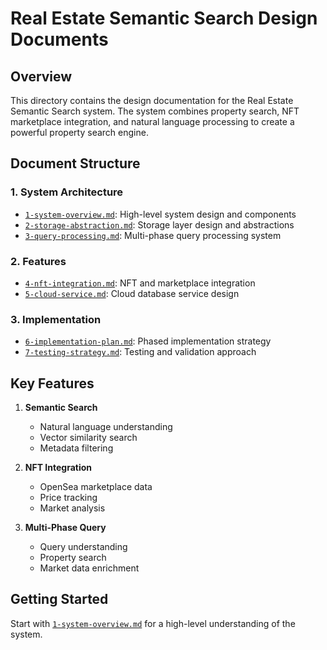 # Real Estate Semantic Search Design Documents

## Overview
This directory contains the design documentation for the Real Estate Semantic Search system. The system combines property search, NFT marketplace integration, and natural language processing to create a powerful property search engine.

## Document Structure

### 1. System Architecture
- [`1-system-overview.md`](./1-system-overview.md): High-level system design and components
- [`2-storage-abstraction.md`](./2-storage-abstraction.md): Storage layer design and abstractions
- [`3-query-processing.md`](./3-query-processing.md): Multi-phase query processing system

### 2. Features
- [`4-nft-integration.md`](./4-nft-integration.md): NFT and marketplace integration
- [`5-cloud-service.md`](./5-cloud-service.md): Cloud database service design

### 3. Implementation
- [`6-implementation-plan.md`](./6-implementation-plan.md): Phased implementation strategy
- [`7-testing-strategy.md`](./7-testing-strategy.md): Testing and validation approach

## Key Features

1. **Semantic Search**
   - Natural language understanding
   - Vector similarity search
   - Metadata filtering

2. **NFT Integration**
   - OpenSea marketplace data
   - Price tracking
   - Market analysis

3. **Multi-Phase Query**
   - Query understanding
   - Property search
   - Market data enrichment

## Getting Started
Start with [`1-system-overview.md`](./1-system-overview.md) for a high-level understanding of the system.
